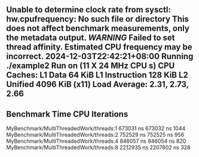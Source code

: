 Unable to determine clock rate from sysctl: hw.cpufrequency: No such file or directory
This does not affect benchmark measurements, only the metadata output.
***WARNING*** Failed to set thread affinity. Estimated CPU frequency may be incorrect.
2024-12-03T22:42:21+08:00
Running ./example2
Run on (11 X 24 MHz CPU s)
CPU Caches:
  L1 Data 64 KiB
  L1 Instruction 128 KiB
  L2 Unified 4096 KiB (x11)
Load Average: 2.31, 2.73, 2.66
----------------------------------------------------------------------------------
Benchmark                                        Time             CPU   Iterations
----------------------------------------------------------------------------------
MyBenchmark/MultiThreadedWork/threads:1     673031 ns       673032 ns         1044
MyBenchmark/MultiThreadedWork/threads:2     752529 ns       752525 ns          956
MyBenchmark/MultiThreadedWork/threads:4     846057 ns       846054 ns          820
MyBenchmark/MultiThreadedWork/threads:8    2212935 ns      2207802 ns          328

